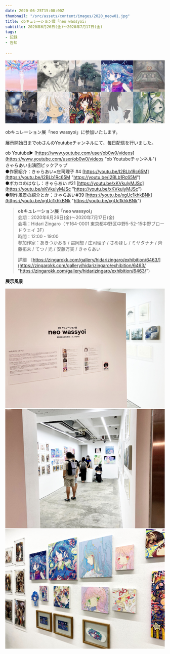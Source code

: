 ```yaml
---
date: 2020-06-25T15:00:00Z
thumbnail: "/src/assets/content/images/2020_neow01.jpg"
title: obキュレーション展「neo wassyoi」
subtitle: 2020年6月26日(金)～2020年7月17日(金)
tags:
- 記録
- 告知

---
```

![](/src/assets/content/images/2020_neow01.jpg)

obキュレーション展「neo wassyoi」に参加いたします。

展示開始日までobさんのYoutubeチャンネルにて、毎日配信を行いました。

ob Youtube▶ [https://www.youtube.com/user/ob0w0/videos](https://www.youtube.com/user/ob0w0/videos "ob Youtubeチャンネル")  
きゃらあい出演回ピックアップ  
●作家紹介：きゃらあい×庄司理子 #4 [https://youtu.be/I2BLb1Rc65M](https://youtu.be/I2BLb1Rc65M "https://youtu.be/I2BLb1Rc65M")  
●ボカロのはなし：きゃらあい #21 [https://youtu.be/xKVkulyMJSc](https://youtu.be/xKVkulyMJSc "https://youtu.be/xKVkulyMJSc")  
●制作風景の紹介とか：きゃらあい#39 [https://youtu.be/xgUc1khkBNk](https://youtu.be/xgUc1khkBNk "https://youtu.be/xgUc1khkBNk")

> **obキュレーション展「neo wassyoi」**  
> 会期：2020年6月26日(金)～2020年7月17日(金)  
> 会場：Hidari Zingaro（〒164-0001 東京都中野区中野5-52-15中野ブロードウェイ 3F）  
> 時間：12:00 - 19:00  
> 参加作家：あきつかおる / 冨岡想 / 庄司理子 / さめほし / ミヤタナナ / 齊藤拓未 / てつ / 光 / 安藤万実 / きゃらあい
>
> 詳細　[https://zingarokk.com/gallery/hidarizingaro/exhibition/6463/](https://zingarokk.com/gallery/hidarizingaro/exhibition/6463/ "https://zingarokk.com/gallery/hidarizingaro/exhibition/6463/")

**展示風景**

![](/src/assets/content/images/2020_neow02.jpg)
![](/src/assets/content/images/2020_neow04.jpg)
![](/src/assets/content/images/2020_neow03.jpg)